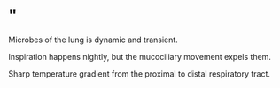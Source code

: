 # "

Microbes of the lung is dynamic and transient.

Inspiration happens nightly, but the mucociliary movement expels them.

Sharp temperature gradient from the proximal to distal respiratory tract.
